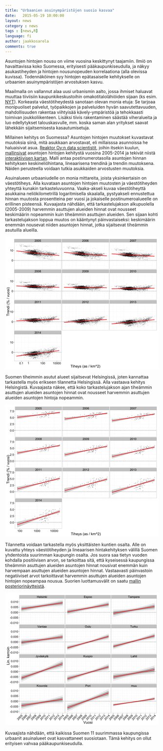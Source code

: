 ```yaml
---
title: "Urbaanien asuinympäristöjen suosio kasvaa"
date:   2015-05-19 10:00:00
layout: news
category : news
tags : [news,R]
language: fi
author: jaakkosarela
comments: true
---
```


Asuntojen hintojen nousu on viime vuosina keskittynyt taajamiin. Ilmiö on havaittavissa koko Suomessa, erityisesti pääkaupunkiseudulla, ja näkyy asukastiheyden ja hintojen nousunopeuden korrelaationa (alla olevissa kuvissa). Todennäköinen syy hintojen epätasaiselle kehitykselle on urbaanien asuinympäristöjen arvostuksen kasvu.    

Maailmalla on vallannut alaa uusi urbanismin aalto, jossa ihmiset haluavat muuttaa tiiviisiin kaupunkikeskustoihin omakotitalolähiöiden sijaan (ks esim. [NYT](http://www.nytimes.com/2014/04/17/opinion/americas-urban-future.html)). Korkeasta väestötiheydestä sanotaan olevan monia etuja: Se tarjoaa monipuoliset palvelut, työpaikkojen ja palveluiden hyvän saavutettavuuden, mahdollisuuden rakentaa viihtyisää kävely-ympäristöä ja tehokkaasti toimivan joukkoliikenteen. Lisäksi tiivis rakentaminen säästää viheralueita ja luo edellytykset talouskasvulle, mm. koska saman alan yritykset saavat lähekkäin sijaitsemisesta kasautumisetuja.

Millainen kehitys on Suomessa? Asuntojen hintojen muutokset kuvastavat muutoksia siinä, mitä asukkaan arvostavat, eli millaisssa asunnoissa he haluaisivat asua. [Reaktor Oy:n data scientistit](http://reaktor.fi/datascience), joihin itsekin kuulun, [mallinsivat](http://louhos.github.io/news/2015/05/07/asuntohintojen-muutokset/) asuntojen hintojen kehitystä vuosina 2005-2014 ja tekivät niistä [interaktiivisen kartan](http://kannattaakokauppa.fi). Malli antaa postinumerotasolla asuntojen hinnan kehityksen keskineliöhintana, lineaarisena trendinä ja trendin muutoksena. Näiden perusteella voidaan tutkia asukkaiden arvostusten muutoksia. 


Asuinalueen urbaaniudelle on monia mittareita, joista yksinkertaisin on väestötiheys. Alla kuvataan asuntojen hintojen muutosten ja väestötiheyden yhteyttä kunakin tarkasteluvuonna. Vaaka-akseli kuvaa väestötiheyttä asukkaina neliökilometrillä logaritmisella skaalalla, pystyakseli ennustettua hinnan muutosta prosentteina per vuosi ja jokaiselle postinumeroalueelle on erillinen pisteensä. 
Kuvaajasta nähdään, että tarkastelujakson alkupuolella (2005-2009) harvemmin asuttujen alueiden hinnat ovat nousseet keskimäärin nopeammin kuin tiheämmin asuttujen alueiden. Sen sijaan kohti tarkastelujakson loppua muutos on kääntynyt päinvastaiseksi: keskimäärin enemmän nousevat niiden asuntojen hinnat, jotka sijaitsevat tiheämmin asutuilla alueilla.





![center](/figs/2015-05-19-urbanisaatio/unnamed-chunk-1-1.png) 

Suomen tiheimmin asutut alueet sijaitsevat Helsingissä, joten kannattaa tarkastella myös erikseen tilannetta Helsingissä. Alla vastaava kehitys Helsingistä. Kuvaajasta näkee, että koko tarkastelujakson ajan tiheämmin asuttujen alueiden asuntojen hinnat ovat nousseet harvemmin asuttujen alueiden asuntojen hintoja nopeammin.


![center](/figs/2015-05-19-urbanisaatio/unnamed-chunk-2-1.png) 

Tilannetta voidaan tarkastella myös yksittäisten kuntien osalta. Alle on kuvattu yhteys väestötiheyden ja lineaarisen hintakehityksen välillä Suomen yhdentoista suurimman kaupungin osalta. Jos suora saa tietyn vuoden kohdalla positiivisen arvon, se tarkoittaa sitä, että kyseisessä kaupungissa tiheämmin asuttujen alueiden asuntojen hinnat nousivat enemmän kuin harvempaan asuttujen alueiden asuntojen hinnat. Vastaavasti päinvastoin negatiiviset arvot tarkoittavat harvemmin asuttujen alueiden asuntojen hintojen nopeampaa nousua. Suorien luottamusvälit on saatu [mallin posteriorinäytteistä](http://louhos.github.io/news/2015/05/07/asuntohintojen-muutokset/).

![center](/figs/2015-05-19-urbanisaatio/unnamed-chunk-3-1.png) 

Kuvaajista nähdään, että kaikissa Suomen 11 suurimmassa kaupungissa urbaanit asuinalueet ovat kasvattaneet suosiotaan. Tämä kehitys on ollut erityisen vahvaa pääkaupunkiseudulla. 

